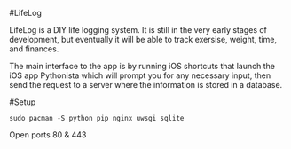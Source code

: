 #LifeLog

LifeLog is a DIY life logging system. It is still in the very early stages of
development, but eventually it will be able to track exersise, weight, time, and
finances.

The main interface to the app is by running iOS shortcuts that launch the iOS
app Pythonista which will prompt you for any necessary input, then send the
request to a server where the information is stored in a database.

#Setup

    sudo pacman -S python pip nginx uwsgi sqlite

Open ports 80 & 443
